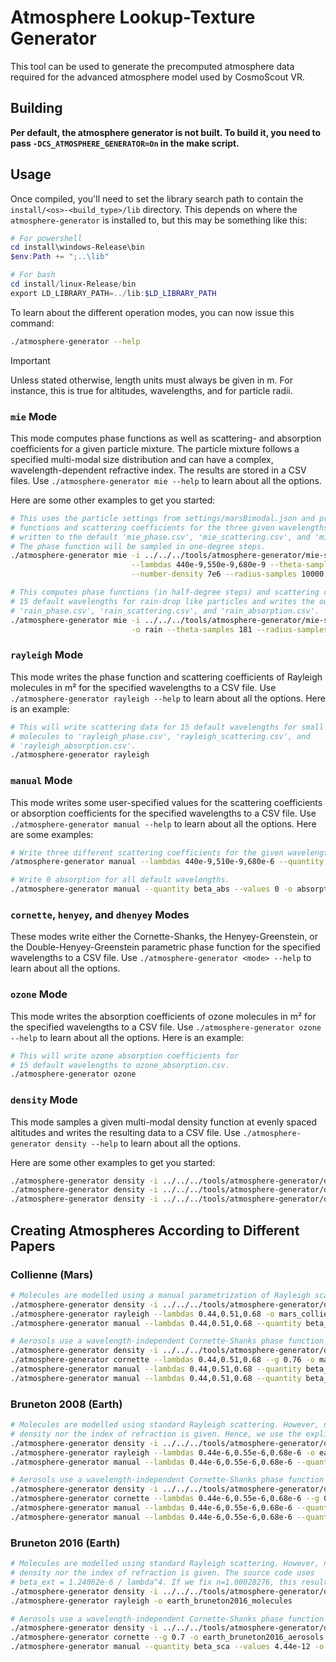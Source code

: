 <!-- 
SPDX-FileCopyrightText: German Aerospace Center (DLR) <cosmoscout@dlr.de>
SPDX-License-Identifier: CC-BY-4.0
 -->
 
 # Atmosphere Lookup-Texture Generator

This tool can be used to generate the precomputed atmosphere data required for the advanced atmosphere model used by CosmoScout VR.

## Building

**Per default, the atmosphere generator is not built.
To build it, you need to pass `-DCS_ATMOSPHERE_GENERATOR=On` in the make script.**

## Usage

Once compiled, you'll need to set the library search path to contain the `install/<os>-<build_type>/lib` directory.
This depends on where the `atmosphere-generator` is installed to, but this may be something like this:

```powershell
# For powershell
cd install\windows-Release\bin
$env:Path += ";..\lib"

# For bash
cd install/linux-Release/bin
export LD_LIBRARY_PATH=../lib:$LD_LIBRARY_PATH
```

To learn about the different operation modes, you can now issue this command:


```bash
./atmosphere-generator --help
```

> [!IMPORTANT]
> Unless stated otherwise, length units must always be given in m. For instance, this is true for altitudes, wavelengths, and for particle radii.

### `mie` Mode

This mode computes phase functions as well as scattering- and absorption coefficients for a given particle mixture.
The particle mixture follows a specified multi-modal size distribution and can have a complex, wavelength-dependent refractive index.
The results are stored in a CSV files.
Use `./atmosphere-generator mie --help` to learn about all the options.

Here are some other examples to get you started:

```bash
# This uses the particle settings from settings/marsBimodal.json and precomputes the phase
# functions and scattering coefficients for the three given wavelengths. The output will be
# written to the default 'mie_phase.csv', 'mie_scattering.csv', and 'mie_absorption.csv' files.
# The phase function will be sampled in one-degree steps.
./atmosphere-generator mie -i ../../../tools/atmosphere-generator/mie-settings/mars_bimodal.json \
                           --lambdas 440e-9,550e-9,680e-9 --theta-samples 91 \
                           --number-density 7e6 --radius-samples 10000
```

```bash
# This computes phase functions (in half-degree steps) and scattering coefficients for
# 15 default wavelengths for rain-drop like particles and writes the output to
# 'rain_phase.csv', 'rain_scattering.csv', and 'rain_absorption.csv'.
./atmosphere-generator mie -i ../../../tools/atmosphere-generator/mie-settings/earth_rain.json \
                           -o rain --theta-samples 181 --radius-samples 1000
```

### `rayleigh` Mode

This mode writes the phase function and scattering coefficients of Rayleigh molecules in m² for the specified wavelengths to a CSV file.
Use `./atmosphere-generator rayleigh --help` to learn about all the options.
Here is an example:

```bash
# This will write scattering data for 15 default wavelengths for small
# molecules to 'rayleigh_phase.csv', 'rayleigh_scattering.csv', and 
# 'rayleigh_absorption.csv'.
./atmosphere-generator rayleigh
```

### `manual` Mode

This mode writes some user-specified values for the scattering coefficients or absorption coefficients for the specified wavelengths to a CSV file.
Use `./atmosphere-generator manual --help` to learn about all the options.
Here are some examples:

```bash
# Write three different scattering coefficients for the given wavelengths.
/atmosphere-generator manual --lambdas 440e-9,510e-9,680e-6 --quantity beta_sca --values 0.1,0.2,0.3 -o scattering

# Write 0 absorption for all default wavelengths.
./atmosphere-generator manual --quantity beta_abs --values 0 -o absorption
```

### `cornette`, `henyey`, and `dhenyey` Modes

These modes write either the Cornette-Shanks, the Henyey-Greenstein, or the Double-Henyey-Greenstein parametric phase function for the specified wavelengths to a CSV file.
Use `./atmosphere-generator <mode> --help` to learn about all the options.

### `ozone` Mode

This mode writes the absorption coefficients of ozone molecules in m² for the specified wavelengths to a CSV file.
Use `./atmosphere-generator ozone --help` to learn about all the options.
Here is an example:

```bash
# This will write ozone absorption coefficients for
# 15 default wavelengths to ozone_absorption.csv.
./atmosphere-generator ozone
```

### `density` Mode

This mode samples a given multi-modal density function at evenly spaced altitudes and writes the resulting data to a CSV file.
Use `./atmosphere-generator density --help` to learn about all the options.

Here are some other examples to get you started:

```bash
./atmosphere-generator density -i ../../../tools/atmosphere-generator/density-settings/earth_rain.json -o rain
./atmosphere-generator density -i ../../../tools/atmosphere-generator/density-settings/mars_bimodal.json --max-altitude 60000 -o mars
./atmosphere-generator density -i ../../../tools/atmosphere-generator/density-settings/earth_bruneton_ozone.json -o ozone
```

## Creating Atmospheres According to Different Papers

### Collienne (Mars)

```bash
# Molecules are modelled using a manual parametrization of Rayleigh scattering.
./atmosphere-generator density -i ../../../tools/atmosphere-generator/density-settings/mars_collienne_molecules.json -o mars_collienne_molecules
./atmosphere-generator rayleigh --lambdas 0.44,0.51,0.68 -o mars_collienne_molecules
./atmosphere-generator manual --lambdas 0.44,0.51,0.68 --quantity beta_sca --values 5.75e-12,13.57e-12,19.918e-12 -o mars_collienne_molecules_scattering

# Aerosols use a wavelength-independent Cornette-Shanks phase function and some arbitrary density values.
./atmosphere-generator density -i ../../../tools/atmosphere-generator/density-settings/mars_collienne_aerosols.json -o mars_collienne_aerosols
./atmosphere-generator cornette --lambdas 0.44,0.51,0.68 --g 0.76 -o mars_collienne_aerosols
./atmosphere-generator manual --lambdas 0.44,0.51,0.68 --quantity beta_sca --values 3e-12 -o mars_collienne_aerosols_scattering
./atmosphere-generator manual --lambdas 0.44,0.51,0.68 --quantity beta_abs --values 0 -o mars_collienne_aerosols_absorption
```

### Bruneton 2008 (Earth)

```bash
# Molecules are modelled using standard Rayleigh scattering. However, neither the molecular number
# density nor the index of refraction is given. Hence, we use the explicitly given numbers.
./atmosphere-generator density -i ../../../tools/atmosphere-generator/density-settings/earth_bruneton_molecules.json -o earth_bruneton2008_molecules
./atmosphere-generator rayleigh --lambdas 0.44e-6,0.55e-6,0.68e-6 -o earth_bruneton2008_molecules
./atmosphere-generator manual --lambdas 0.44e-6,0.55e-6,0.68e-6 --quantity beta_sca --values 33.1e-12,15.5e-12,5.8e-12 -o earth_bruneton2008_molecules_scattering

# Aerosols use a wavelength-independent Cornette-Shanks phase function and some arbitrary density values.
./atmosphere-generator density -i ../../../tools/atmosphere-generator/density-settings/earth_bruneton_aerosols.json -o earth_bruneton2008_aerosols
./atmosphere-generator cornette --lambdas 0.44e-6,0.55e-6,0.68e-6 --g 0.76 -o earth_bruneton2008_aerosols
./atmosphere-generator manual --lambdas 0.44e-6,0.55e-6,0.68e-6 --quantity beta_sca --values 1.89e-9 -o earth_bruneton2008_aerosols_scattering
./atmosphere-generator manual --lambdas 0.44e-6,0.55e-6,0.68e-6 --quantity beta_abs --values 2.1e-10 -o earth_bruneton2008_aerosols_absorption
```

### Bruneton 2016 (Earth)

```bash
# Molecules are modelled using standard Rayleigh scattering. However, neither the molecular number
# density nor the index of refraction is given. The source code uses
# beta_ext = 1.24062e-6 / lambda^4. If we fix n=1.00028276, this results in N=
./atmosphere-generator density -i ../../../tools/atmosphere-generator/density-settings/earth_bruneton_molecules.json -o earth_bruneton2016_molecules
./atmosphere-generator rayleigh -o earth_bruneton2016_molecules

# Aerosols use a wavelength-independent Cornette-Shanks phase function and some arbitrary density values.
./atmosphere-generator density -i ../../../tools/atmosphere-generator/density-settings/earth_bruneton_aerosols.json -o earth_bruneton2016_aerosols
./atmosphere-generator cornette --g 0.7 -o earth_bruneton2016_aerosols
./atmosphere-generator manual --quantity beta_sca --values 4.44e-12 -o earth_bruneton2008_aerosols_scattering

```
